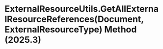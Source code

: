 # ExternalResourceUtils.GetAllExternalResourceReferences(Document, ExternalResourceType) Method (2025.3)

﻿